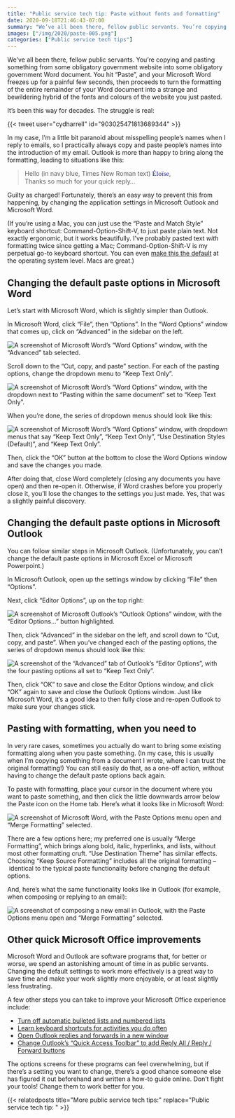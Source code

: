 ```yaml
---
title: "Public service tech tip: Paste without fonts and formatting"
date: 2020-09-18T21:46:43-07:00
summary: "We’ve all been there, fellow public servants. You’re copying and pasting something, you hit “Paste”, and your Microsoft Word proceeds to turn the entire rest of your Word document into a bewildering mix of fonts and colours from whatever you just pasted. Fortunately, there’s an easy way to prevent this from happening, by changing the default paste settings in Microsoft Outlook and Microsoft Word."
images: ["/img/2020/paste-005.png"]
categories: ["Public service tech tips"]
---
```


We’ve all been there, fellow public servants. You’re copying and pasting something from some obligatory government website into some obligatory government Word document. You hit “Paste”, and your Microsoft Word freezes up for a painful few seconds, then proceeds to turn the formatting of the entire remainder of your Word document into a strange and bewildering hybrid of the fonts and colours of the website you just pasted. 

It’s been this way for decades. The struggle is real:

{{< tweet user="cydharrell" id="903025471813689344" >}}

In my case, I’m a little bit paranoid about misspelling people’s names when I reply to emails, so I practically always copy and paste people’s names into the introduction of my email. Outlook is more than happy to bring along the formatting, leading to situations like this:

> Hello <span class="sr-only">(in navy blue, Times New Roman text)</span> <span style="font-family: serif; color: #191998; font-size: 110%;">Éloïse</span>, \
> Thanks so much for your quick reply…

Guilty as charged! Fortunately, there’s an easy way to prevent this from happening, by changing the application settings in Microsoft Outlook and Microsoft Word.

(If you’re using a Mac, you can just use the “Paste and Match Style” keyboard shortcut: Command-Option-Shift-V, to just paste plain text. Not exactly ergonomic, but it works beautifully. I’ve probably pasted text _with_ formatting twice since getting a Mac; Command-Option-Shift-V is my perpetual go-to keyboard shortcut. You can even [make this the default](https://www.makeuseof.com/tag/copy-paste-text-without-formatting-mac/) at the operating system level. Macs are great.)

## Changing the default paste options in Microsoft Word

Let’s start with Microsoft Word, which is slightly simpler than Outlook.

In Microsoft Word, click “File”, then “Options”. In the “Word Options” window that comes up, click on “Advanced” in the sidebar on the left. 

<img src="/img/2020/paste-001.png" class="img-fluid" alt="A screenshot of Microsoft Word’s “Word Options” window, with the “Advanced” tab selected.">

Scroll down to the “Cut, copy, and paste” section. For each of the pasting options, change the dropdown menu to “Keep Text Only”. 

<img src="/img/2020/paste-002.png" class="img-fluid" alt="A screenshot of Microsoft Word’s “Word Options” window, with the dropdown next to “Pasting within the same document” set to “Keep Text Only”.">

When you’re done, the series of dropdown menus should look like this:

<img src="/img/2020/paste-003.png" class="img-fluid" alt="A screenshot of Microsoft Word’s “Word Options” window, with dropdown menus that say “Keep Text Only”, “Keep Text Only”, “Use Destination Styles (Default)”, and “Keep Text Only”.">

Then, click the “OK” button at the bottom to close the Word Options window and save the changes you made.

After doing that, close Word completely (closing any documents you have open) and then re-open it. Otherwise, if Word crashes before you properly close it, you’ll lose the changes to the settings you just made. Yes, that was a slightly painful discovery.

## Changing the default paste options in Microsoft Outlook

You can follow similar steps in Microsoft Outlook. (Unfortunately, you can’t change the default paste options in Microsoft Excel or Microsoft Powerpoint.) 

In Microsoft Outlook, open up the settings window by clicking “File” then “Options”. 

Next, click “Editor Options”, up on the top right:

<img src="/img/2020/paste-004.png" class="img-fluid" alt="A screenshot of Microsoft Outlook’s “Outlook Options” window, with the “Editor Options…” button highlighted.">

Then, click “Advanced” in the sidebar on the left, and scroll down to “Cut, copy, and paste”. When you’ve changed each of the pasting options, the series of dropdown menus should look like this:

<img src="/img/2020/paste-005.png" class="img-fluid" alt="A screenshot of the “Advanced” tab of Outlook’s “Editor Options”, with the four pasting options all set to “Keep Text Only”.">

Then, click “OK” to save and close the Editor Options window, and click “OK” again to save and close the Outlook Options window. Just like Microsoft Word, it’s a good idea to then fully close and re-open Outlook to make sure your changes stick. 

## Pasting with formatting, when you need to

In very rare cases, sometimes you actually do want to bring some existing formatting along when you paste something. (In my case, this is usually when I’m copying something from a document I wrote, where I can trust the original formatting!) You can still easily do that, as a one-off action, without having to change the default paste options back again.

To paste with formatting, place your cursor in the document where you want to paste something, and then click the little downwards arrow below the Paste icon on the Home tab. Here’s what it looks like in Microsoft Word:

<img src="/img/2020/paste-006.png" class="img-fluid" alt="A screenshot of Microsoft Word, with the Paste Options menu open and “Merge Formatting” selected.">

There are a few options here; my preferred one is usually “Merge Formatting”, which brings along bold, italic, hyperlinks, and lists, without most other formatting cruft. “Use Destination Theme” has similar effects. Choosing “Keep Source Formatting” includes all the original formatting – identical to the typical paste functionality before changing the default options.

And, here’s what the same functionality looks like in Outlook (for example, when composing or replying to an email):

<img src="/img/2020/paste-007.png" class="img-fluid" alt="A screenshot of composing a new email in Outlook, with the Paste Options menu open and “Merge Formatting” selected.">

## Other quick Microsoft Office improvements

Microsoft Word and Outlook are software programs that, for better or worse, we spend an astonishing amount of time in as public servants. Changing the default settings to work more effectively is a great way to save time and make your work slightly more enjoyable, or at least slightly less frustrating. 

A few other steps you can take to improve your Microsoft Office experience include:

*   [Turn off automatic bulleted lists and numbered lists](https://support.microsoft.com/en-us/office/turn-on-or-off-automatic-bullets-or-numbering-ac3d9d00-0bb6-4421-92a6-f73e564ce71e)
*   [Learn keyboard shortcuts for activities you do often](https://support.microsoft.com/en-us/office/keyboard-shortcuts-in-word-95ef89dd-7142-4b50-afb2-f762f663ceb2)
*   [Open Outlook replies and forwards in a new window](https://support.microsoft.com/en-us/office/reply-to-or-forward-an-email-message-a843f8d3-01b0-48da-96f5-a71f70d0d7c8)
*   [Change Outlook’s “Quick Access Toolbar” to add Reply All / Reply / Forward buttons](https://support.microsoft.com/en-us/office/customize-the-quick-access-toolbar-43fff1c9-ebc4-4963-bdbd-c2b6b0739e52)

The options screens for these programs can feel overwhelming, but if there’s a setting you want to change, there’s a good chance someone else has figured it out beforehand and written a how-to guide online. Don’t fight your tools! Change them to work better for you.

{{< relatedposts title="More public service tech tips:" replace="Public service tech tip: " >}}
